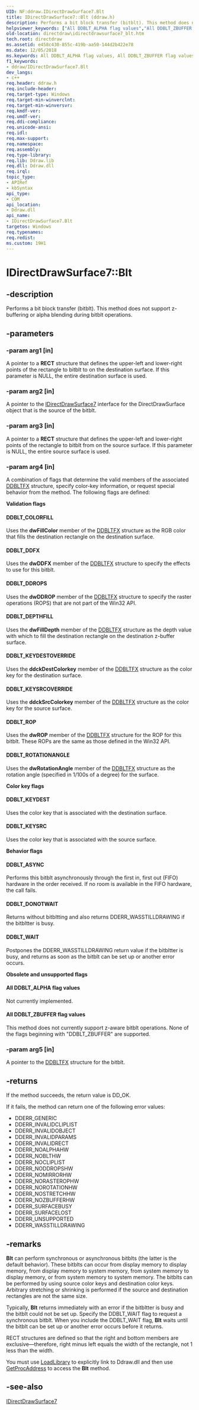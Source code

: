 ```yaml
---
UID: NF:ddraw.IDirectDrawSurface7.Blt
title: IDirectDrawSurface7::Blt (ddraw.h)
description: Performs a bit block transfer (bitblt). This method does not support z-buffering or alpha blending during bitblt operations.
helpviewer_keywords: ["All DDBLT_ALPHA flag values","All DDBLT_ZBUFFER flag values","Blt","Blt method [DirectDraw]","Blt method [DirectDraw]","IDirectDrawSurface7 interface","DDBLT_ASYNC","DDBLT_COLORFILL","DDBLT_DDFX","DDBLT_DDROPS","DDBLT_DEPTHFILL","DDBLT_DONOTWAIT","DDBLT_KEYDEST","DDBLT_KEYDESTOVERRIDE","DDBLT_KEYSRC","DDBLT_KEYSRCOVERRIDE","DDBLT_ROP","DDBLT_ROTATIONANGLE","DDBLT_WAIT","IDirectDrawSurface7 interface [DirectDraw]","Blt method","IDirectDrawSurface7.Blt","IDirectDrawSurface7::Blt","ddraw/IDirectDrawSurface7::Blt","directdraw.idirectdrawsurface7_blt"]
old-location: directdraw\idirectdrawsurface7_blt.htm
tech.root: directdraw
ms.assetid: e458c430-855c-419b-aa50-144d2b422e78
ms.date: 12/05/2018
ms.keywords: All DDBLT_ALPHA flag values, All DDBLT_ZBUFFER flag values, Blt, Blt method [DirectDraw], Blt method [DirectDraw],IDirectDrawSurface7 interface, DDBLT_ASYNC, DDBLT_COLORFILL, DDBLT_DDFX, DDBLT_DDROPS, DDBLT_DEPTHFILL, DDBLT_DONOTWAIT, DDBLT_KEYDEST, DDBLT_KEYDESTOVERRIDE, DDBLT_KEYSRC, DDBLT_KEYSRCOVERRIDE, DDBLT_ROP, DDBLT_ROTATIONANGLE, DDBLT_WAIT, IDirectDrawSurface7 interface [DirectDraw],Blt method, IDirectDrawSurface7.Blt, IDirectDrawSurface7::Blt, ddraw/IDirectDrawSurface7::Blt, directdraw.idirectdrawsurface7_blt
f1_keywords:
- ddraw/IDirectDrawSurface7.Blt
dev_langs:
- c++
req.header: ddraw.h
req.include-header: 
req.target-type: Windows
req.target-min-winverclnt: 
req.target-min-winversvr: 
req.kmdf-ver: 
req.umdf-ver: 
req.ddi-compliance: 
req.unicode-ansi: 
req.idl: 
req.max-support: 
req.namespace: 
req.assembly: 
req.type-library: 
req.lib: Ddraw.lib
req.dll: Ddraw.dll
req.irql: 
topic_type:
- APIRef
- kbSyntax
api_type:
- COM
api_location:
- Ddraw.dll
api_name:
- IDirectDrawSurface7.Blt
targetos: Windows
req.typenames: 
req.redist: 
ms.custom: 19H1
---
```


# IDirectDrawSurface7::Blt


## -description


Performs a bit block transfer (bitblt). This method does not support z-buffering or alpha blending during bitblt operations.


## -parameters




### -param arg1 [in]

A pointer to a <b>RECT</b> structure that defines the upper-left and lower-right points of the rectangle to bitblt to on the destination surface. If this parameter is NULL, the entire destination surface is used.


### -param arg2 [in]

A pointer to the <a href="https://docs.microsoft.com/windows/desktop/api/ddraw/nn-ddraw-idirectdrawsurface7">IDirectDrawSurface7</a> interface for the DirectDrawSurface object that is the source of the bitblt.


### -param arg3 [in]

A pointer to a <b>RECT</b> structure that defines the upper-left and lower-right points of the rectangle to bitblt from on the source surface. If this parameter is NULL, the entire source surface is used.


### -param arg4 [in]

A combination of flags that determine the valid members of the associated <a href="https://docs.microsoft.com/windows/desktop/api/ddraw/ns-ddraw-ddbltfx">DDBLTFX</a> structure, specify color-key information, or request special behavior from the method. The following flags are defined:

<b>Validation flags</b>



#### DDBLT_COLORFILL

Uses the <b>dwFillColor</b> member of the <a href="https://docs.microsoft.com/windows/desktop/api/ddraw/ns-ddraw-ddbltfx">DDBLTFX</a> structure as the RGB color that fills the destination rectangle on the destination surface.



#### DDBLT_DDFX

Uses the <b>dwDDFX</b> member of the <a href="https://docs.microsoft.com/windows/desktop/api/ddraw/ns-ddraw-ddbltfx">DDBLTFX</a> structure to specify the effects to use for this bitblt.



#### DDBLT_DDROPS

Uses the <b>dwDDROP</b> member of the <a href="https://docs.microsoft.com/windows/desktop/api/ddraw/ns-ddraw-ddbltfx">DDBLTFX</a> structure to specify the raster operations (ROPS) that are not part of the Win32 API.



#### DDBLT_DEPTHFILL

Uses the <b>dwFillDepth</b> member of the <a href="https://docs.microsoft.com/windows/desktop/api/ddraw/ns-ddraw-ddbltfx">DDBLTFX</a> structure as the depth value with which to fill the destination rectangle on the destination z-buffer surface.



#### DDBLT_KEYDESTOVERRIDE

Uses the <b>ddckDestColorkey</b> member of the <a href="https://docs.microsoft.com/windows/desktop/api/ddraw/ns-ddraw-ddbltfx">DDBLTFX</a> structure as the color key for the destination surface.



#### DDBLT_KEYSRCOVERRIDE

Uses the <b>ddckSrcColorkey</b> member of the <a href="https://docs.microsoft.com/windows/desktop/api/ddraw/ns-ddraw-ddbltfx">DDBLTFX</a> structure as the color key for the source surface.



#### DDBLT_ROP

Uses the <b>dwROP</b> member of the <a href="https://docs.microsoft.com/windows/desktop/api/ddraw/ns-ddraw-ddbltfx">DDBLTFX</a> structure for the ROP for this bitblt. These ROPs are the same as those defined in the Win32 API.



#### DDBLT_ROTATIONANGLE

Uses the <b>dwRotationAngle</b> member of the <a href="https://docs.microsoft.com/windows/desktop/api/ddraw/ns-ddraw-ddbltfx">DDBLTFX</a> structure as the rotation angle (specified in 1/100s of a degree) for the surface.

<b>Color key flags</b>



#### DDBLT_KEYDEST

Uses the color key that is associated with the destination surface.



#### DDBLT_KEYSRC

Uses the color key that is associated with the source surface.

<b>Behavior flags</b>



#### DDBLT_ASYNC

Performs this bitblt asynchronously through the first in, first out (FIFO) hardware in the order received. If no room is available in the FIFO hardware, the call fails.



#### DDBLT_DONOTWAIT

Returns without bitbltting and also returns DDERR_WASSTILLDRAWING if the bitbltter is busy.



#### DDBLT_WAIT

Postpones the DDERR_WASSTILLDRAWING return value if the bitbltter is busy, and returns as soon as the bitblt can be set up or another error occurs.

<b>Obsolete and unsupported flags</b>



#### All DDBLT_ALPHA flag values

Not currently implemented.



#### All DDBLT_ZBUFFER flag values

This method does not currently support z-aware bitblt operations. None of the flags beginning with "DDBLT_ZBUFFER" are supported.


### -param arg5 [in]

A pointer to the <a href="https://docs.microsoft.com/windows/desktop/api/ddraw/ns-ddraw-ddbltfx">DDBLTFX</a> structure for the bitblt.


## -returns



If the method succeeds, the return value is DD_OK.



If it fails, the method can return one of the following error values:

<ul>
<li>DDERR_GENERIC</li>
<li>DDERR_INVALIDCLIPLIST</li>
<li>DDERR_INVALIDOBJECT</li>
<li>DDERR_INVALIDPARAMS</li>
<li>DDERR_INVALIDRECT</li>
<li>DDERR_NOALPHAHW</li>
<li>DDERR_NOBLTHW</li>
<li>DDERR_NOCLIPLIST</li>
<li>DDERR_NODDROPSHW</li>
<li>DDERR_NOMIRRORHW</li>
<li>DDERR_NORASTEROPHW</li>
<li>DDERR_NOROTATIONHW</li>
<li>DDERR_NOSTRETCHHW</li>
<li>DDERR_NOZBUFFERHW</li>
<li>DDERR_SURFACEBUSY</li>
<li>DDERR_SURFACELOST</li>
<li>DDERR_UNSUPPORTED</li>
<li>DDERR_WASSTILLDRAWING</li>
</ul>



## -remarks



<b>Blt</b> can perform synchronous or asynchronous bitblts (the latter is the default behavior). These bitblts can occur from display memory to display memory, from display memory to system memory, from system memory to display memory, or from system memory to system memory. The bitblts can be performed by using source color keys and destination color keys. Arbitrary stretching or shrinking is performed if the source and destination rectangles are not the same size.

Typically, <b>Blt</b> returns immediately with an error if the bitbltter is busy and the bitblt could not be set up. Specify the DDBLT_WAIT flag to request a synchronous bitblt. When you include the DDBLT_WAIT flag, <b>Blt</b> waits until the bitblt can be set up or another error occurs before it returns.

RECT structures are defined so that the right and bottom members are exclusive—therefore, right minus left equals the width of the rectangle, not 1 less than the width.



You must use <a href="https://docs.microsoft.com/windows/desktop/api/libloaderapi/nf-libloaderapi-loadlibrarya">LoadLibrary</a> to explicitly link to Ddraw.dll and then use <a href="https://docs.microsoft.com/windows/desktop/api/libloaderapi/nf-libloaderapi-getprocaddress">GetProcAddress</a> to access the <b>Blt</b> method.




## -see-also




<a href="https://docs.microsoft.com/windows/desktop/api/ddraw/nn-ddraw-idirectdrawsurface7">IDirectDrawSurface7</a>
 

 

